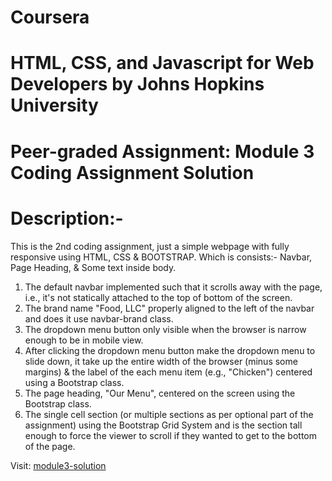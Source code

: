 # Coursera
# HTML, CSS, and Javascript for Web Developers by Johns Hopkins University 
# Peer-graded Assignment: Module 3 Coding Assignment Solution
# Description:-
  This is the 2nd coding assignment, just a simple webpage with fully responsive using HTML, CSS & BOOTSTRAP.
  Which is consists:- Navbar, Page Heading, & Some text inside body.
  1. The default navbar implemented such that it scrolls away with the page, i.e., it's not statically attached to the top of bottom of the screen.
  2. The brand name "Food, LLC" properly aligned to the left of the navbar and does it use navbar-brand class.
  3. The dropdown menu button only visible when the browser is narrow enough to be in mobile view.
  4. After clicking the dropdown menu button make the dropdown menu to slide down, it take up the entire width of the browser (minus some margins) & the label of the          each menu item (e.g., "Chicken")  centered using a Bootstrap class.
  5. The page heading, "Our Menu", centered on the screen using the Bootstrap class.
  6. The single cell section (or multiple sections as per optional part of the assignment) using the Bootstrap Grid System and is the section tall enough to force the        viewer to scroll if they wanted to get to the bottom of the page.
 
  Visit: [module3-solution](https://pranabkumarsahoo.github.io/module3-solution)
